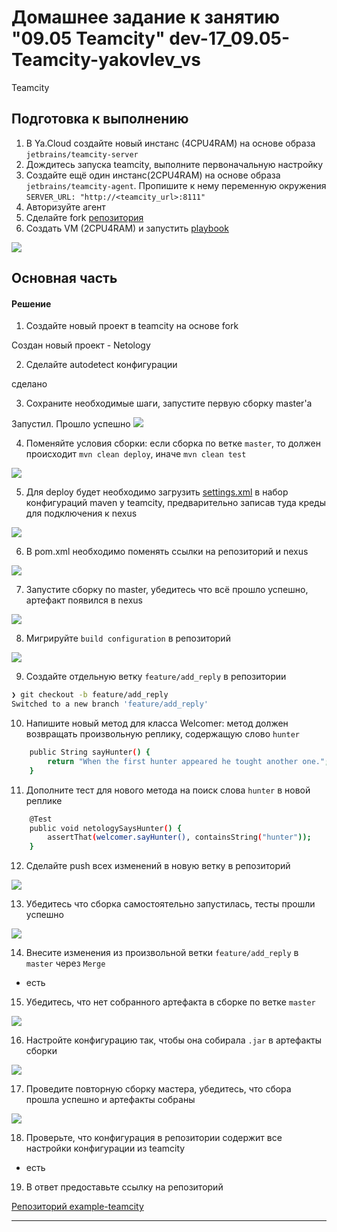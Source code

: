 # Домашнее задание к занятию "09.05 Teamcity" dev-17_09.05-Teamcity-yakovlev_vs
Teamcity

## Подготовка к выполнению

1. В Ya.Cloud создайте новый инстанс (4CPU4RAM) на основе образа `jetbrains/teamcity-server`
2. Дождитесь запуска teamcity, выполните первоначальную настройку
3. Создайте ещё один инстанс(2CPU4RAM) на основе образа `jetbrains/teamcity-agent`. Пропишите к нему переменную окружения `SERVER_URL: "http://<teamcity_url>:8111"`
4. Авторизуйте агент
5. Сделайте fork [репозитория](https://github.com/aragastmatb/example-teamcity)
6. Создать VM (2CPU4RAM) и запустить [playbook](./infrastructure)

![](pic/YC_teamsity.png)

## Основная часть

#### Решение

1. Создайте новый проект в teamcity на основе fork

Создан новый проект - Netology

2. Сделайте autodetect конфигурации

сделано

3. Сохраните необходимые шаги, запустите первую сборку master'a

Запустил. Прошло успешно
![](pic/11.png)

4. Поменяйте условия сборки: если сборка по ветке `master`, то должен происходит `mvn clean deploy`, иначе `mvn clean test`

![](pic/1.png)

5. Для deploy будет необходимо загрузить [settings.xml](./teamcity/settings.xml) в набор конфигураций maven у teamcity, предварительно записав туда креды для подключения к nexus

![](pic/5.png)

6. В pom.xml необходимо поменять ссылки на репозиторий и nexus

![](pic/6.png)

7. Запустите сборку по master, убедитесь что всё прошло успешно, артефакт появился в nexus

![](pic/7.png)

8. Мигрируйте `build configuration` в репозиторий

![](pic/8.png)

9. Создайте отдельную ветку `feature/add_reply` в репозитории

```bash
❯ git checkout -b feature/add_reply
Switched to a new branch 'feature/add_reply'
```

10. Напишите новый метод для класса Welcomer: метод должен возвращать произвольную реплику, содержащую слово `hunter`

```bash
    public String sayHunter() {
        return "When the first hunter appeared he tought another one.";
	}
```

11. Дополните тест для нового метода на поиск слова `hunter` в новой реплике

```bash
	@Test
    public void netologySaysHunter() {
        assertThat(welcomer.sayHunter(), containsString("hunter"));
    }
```

12. Сделайте push всех изменений в новую ветку в репозиторий

![](pic/10.png)

13. Убедитесь что сборка самостоятельно запустилась, тесты прошли успешно

![](pic/12.png)

14. Внесите изменения из произвольной ветки `feature/add_reply` в `master` через `Merge`

- есть

15. Убедитесь, что нет собранного артефакта в сборке по ветке `master`

![](pic/9.png)

16. Настройте конфигурацию так, чтобы она собирала `.jar` в артефакты сборки

![](pic/13.png)

17. Проведите повторную сборку мастера, убедитесь, что сбора прошла успешно и артефакты собраны

![](pic/14.png)

18. Проверьте, что конфигурация в репозитории содержит все настройки конфигурации из teamcity

- есть

19. В ответ предоставьте ссылку на репозиторий

[Репозиторий example-teamcity](https://github.com/duq3r/example-teamcity)

---